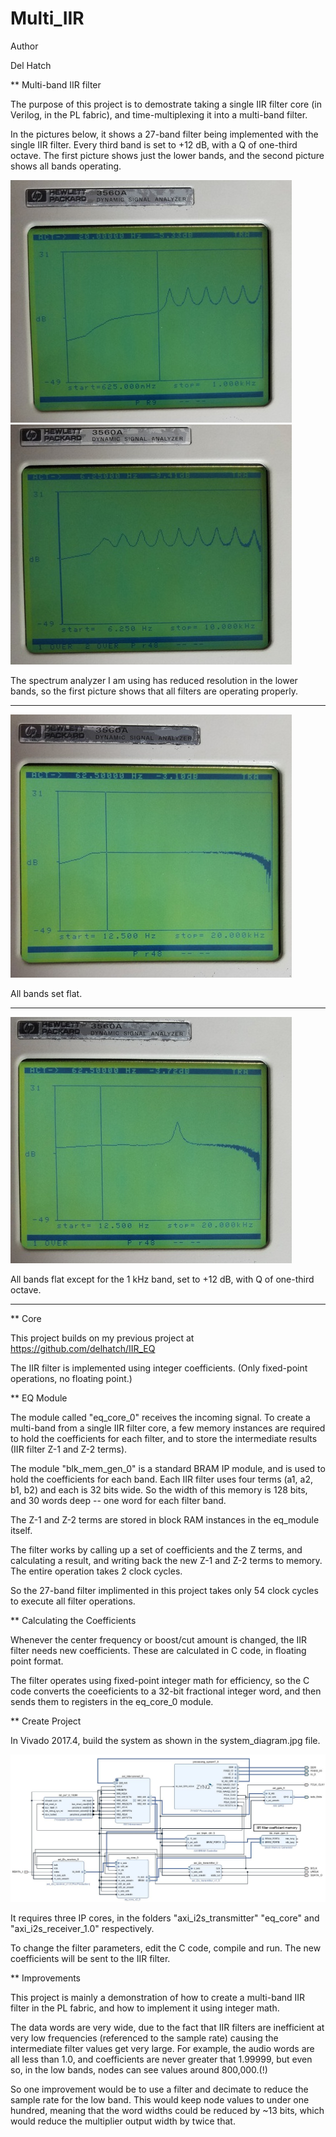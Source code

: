 # Multi_IIR

Author

Del Hatch

** Multi-band IIR filter

The purpose of this project is to demostrate taking a single IIR filter core (in Verilog, in the PL fabric), and time-multiplexing it into a multi-band filter.

In the pictures below, it shows a 27-band filter being implemented with the single IIR filter. Every third band is set to +12 dB, with a Q of one-third octave. The first picture shows just the lower bands, and the second picture shows all bands operating.

![screenshot](https://github.com/delhatch/Multi_IIR/blob/master/low.jpg)
![screenshot](https://github.com/delhatch/Multi_IIR/blob/master/peaks.jpg)

The spectrum analyzer I am using has reduced resolution in the lower bands, so the first picture shows that all filters are operating properly.

-----------------------------------------------------

![screenshot](https://github.com/delhatch/Multi_IIR/blob/master/flat.jpg)

All bands set flat.

-----------------------------------------------------

![screenshot](https://github.com/delhatch/Multi_IIR/blob/master/1k.jpg)

All bands flat except for the 1 kHz band, set to +12 dB, with Q of one-third octave.

-----------------------------------------------------

** Core

This project builds on my previous project at https://github.com/delhatch/IIR_EQ

The IIR filter is implemented using integer coefficients. (Only fixed-point operations, no floating point.)

** EQ Module

The module called "eq_core_0" receives the incoming signal. To create a multi-band from a single IIR filter core, a few memory instances are required to hold the coefficients for each filter, and to store the intermediate results (IIR filter Z-1 and Z-2 terms).

The module "blk_mem_gen_0" is a standard BRAM IP module, and is used to hold the coefficients for each band. Each IIR filter uses four terms (a1, a2, b1, b2) and each is 32 bits wide. So the width of this memory is 128 bits, and 30 words deep -- one word for each filter band.

The Z-1 and Z-2 terms are stored in block RAM instances in the eq_module itself.

The filter works by calling up a set of coefficients and the Z terms, and calculating a result, and writing back the new Z-1 and Z-2 terms to memory. The entire operation takes 2 clock cycles.

So the 27-band filter implimented in this project takes only 54 clock cycles to execute all filter operations.

** Calculating the Coefficients

Whenever the center frequency or boost/cut amount is changed, the IIR filter needs new coefficients. These are calculated in C code, in floating point format.

The filter operates using fixed-point integer math for efficiency, so the C code converts the coeeficients to a 32-bit fractional integer word, and then sends them to registers in the eq_core_0 module.

** Create Project

In Vivado 2017.4, build the system as shown in the system_diagram.jpg file.

![system diagram](https://github.com/delhatch/Multi_IIR/blob/master/system_architecture.JPG)

It requires three IP cores, in the folders "axi_i2s_transmitter" "eq_core" and "axi_i2s_receiver_1.0" respectively.

To change the filter parameters, edit the C code, compile and run. The new coefficients will be sent to the IIR filter.

** Improvements

This project is mainly a demonstration of how to create a multi-band IIR filter in the PL fabric, and how to implement it using integer math.

The data words are very wide, due to the fact that IIR filters are inefficient at very low frequencies (referenced to the sample rate) causing the intermediate filter values get very large. For example, the audio words are all less than 1.0, and coefficients are never greater that 1.99999, but even so, in the low bands, nodes can see values around 800,000.(!)

So one improvement would be to use a filter and decimate to reduce the sample rate for the low band. This would keep node values to under one hundred, meaning that the word widths could be reduced by ~13 bits, which would reduce the multiplier output width by twice that.
